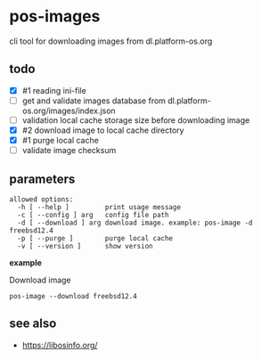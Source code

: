 # pos-images

cli tool for downloading images from dl.platform-os.org

## todo

- [x] #1 reading ini-file
- [ ] get and validate images database from dl.platform-os.org/images/index.json
- [ ] validation local cache storage size before downloading image
- [x] #2 download image to local cache directory
- [x] #1 purge local cache
- [ ] validate image checksum

## parameters

```
allowed options:
  -h [ --help ]         print usage message
  -c [ --config ] arg   config file path
  -d [ --download ] arg download image. example: pos-image -d freebsd12.4
  -p [ --purge ]        purge local cache
  -v [ --version ]      show version
```

**example**

Download image

```
pos-image --download freebsd12.4
```

## see also

- https://libosinfo.org/
